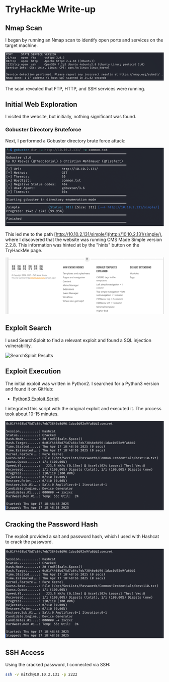 # TryHackMe Write-up

## Nmap Scan

I began by running an Nmap scan to identify open ports and services on the target machine.

![Nmap Scan](https://raw.githubusercontent.com/Anjai7/Tryhackme_CTF/main/nmap.png)

The scan revealed that FTP, HTTP, and SSH services were running.

## Initial Web Exploration

I visited the website, but initially, nothing significant was found.

### Gobuster Directory Bruteforce

Next, I performed a Gobuster directory brute force attack:

![Gobuster Output](https://raw.githubusercontent.com/Anjai7/Tryhackme_CTF/main/gobuster.png)

This led me to the path [http://10.10.2.131/simple/](http://10.10.2.131/simple/), where I discovered that the website was running CMS Made Simple version 2.2.8. This information was hinted at by the "hints" button on the TryHackMe page.

![CMS Made Simple Version](https://raw.githubusercontent.com/Anjai7/Tryhackme_CTF/main/website.png)

## Exploit Search

I used SearchSploit to find a relevant exploit and found a SQL injection vulnerability.

![SearchSploit Results](https://raw.githubusercontent.com/Anjai7/Tryhackme_CTF/main/searchsploit.png)
## Exploit Execution

The initial exploit was written in Python2. I searched for a Python3 version and found it on GitHub:

- [Python3 Exploit Script](https://github.com/Jason-Siu/CVE-2019-9053-Exploit-in-Python-3/blob/main/46635.py)

I integrated this script with the original exploit and executed it. The process took about 10-15 minutes.

![Exploit Execution](https://raw.githubusercontent.com/Anjai7/Tryhackme_CTF/main/hashcracking.png)

## Cracking the Password Hash

The exploit provided a salt and password hash, which I used with Hashcat to crack the password.

![Hashcat Output](https://raw.githubusercontent.com/Anjai7/Tryhackme_CTF/main/hashcracking.png)

## SSH Access

Using the cracked password, I connected via SSH:

```bash
ssh -v mitch@10.10.2.131 -p 2222
